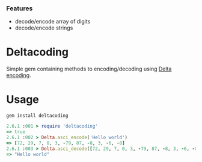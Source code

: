 ### Features

- decode/encode array of digits
- decode/encode strings

# Deltacoding

Simple gem containing methods to encoding/decoding using [Delta encoding](https://en.wikipedia.org/wiki/Delta_encoding).

# Usage

```
gem install deltacoding
```

```ruby
2.6.1 :001 > require 'deltacoding'
=> true
2.6.1 :002 > Delta.asci_encode('Hello world')
=> [72, 29, 7, 0, 3, -79, 87, -8, 3, -6, -8]
2.6.1 :003 > Delta.asci_decode([72, 29, 7, 0, 3, -79, 87, -8, 3, -6, -8])
=> "Hello world"
```
